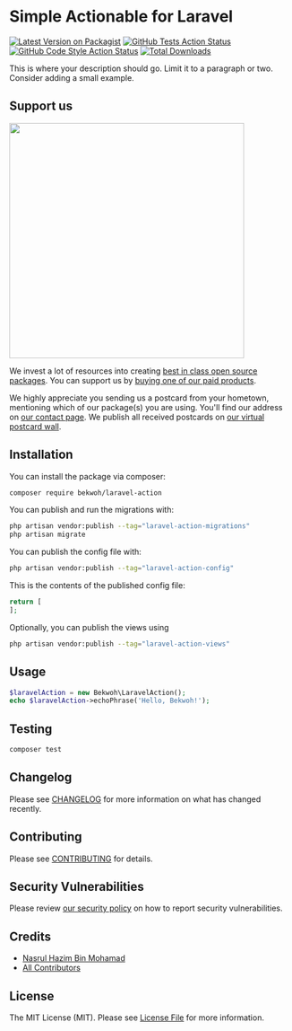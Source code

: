 # Simple Actionable for Laravel

[![Latest Version on Packagist](https://img.shields.io/packagist/v/bekwoh/laravel-action.svg?style=flat-square)](https://packagist.org/packages/bekwoh/laravel-action)
[![GitHub Tests Action Status](https://img.shields.io/github/workflow/status/bekwoh/laravel-action/run-tests?label=tests)](https://github.com/bekwoh/laravel-action/actions?query=workflow%3Arun-tests+branch%3Amain)
[![GitHub Code Style Action Status](https://img.shields.io/github/workflow/status/bekwoh/laravel-action/Fix%20PHP%20code%20style%20issues?label=code%20style)](https://github.com/bekwoh/laravel-action/actions?query=workflow%3A"Fix+PHP+code+style+issues"+branch%3Amain)
[![Total Downloads](https://img.shields.io/packagist/dt/bekwoh/laravel-action.svg?style=flat-square)](https://packagist.org/packages/bekwoh/laravel-action)

This is where your description should go. Limit it to a paragraph or two. Consider adding a small example.

## Support us

[<img src="https://github-ads.s3.eu-central-1.amazonaws.com/laravel-action.jpg?t=1" width="419px" />](https://spatie.be/github-ad-click/laravel-action)

We invest a lot of resources into creating [best in class open source packages](https://spatie.be/open-source). You can support us by [buying one of our paid products](https://spatie.be/open-source/support-us).

We highly appreciate you sending us a postcard from your hometown, mentioning which of our package(s) you are using. You'll find our address on [our contact page](https://spatie.be/about-us). We publish all received postcards on [our virtual postcard wall](https://spatie.be/open-source/postcards).

## Installation

You can install the package via composer:

```bash
composer require bekwoh/laravel-action
```

You can publish and run the migrations with:

```bash
php artisan vendor:publish --tag="laravel-action-migrations"
php artisan migrate
```

You can publish the config file with:

```bash
php artisan vendor:publish --tag="laravel-action-config"
```

This is the contents of the published config file:

```php
return [
];
```

Optionally, you can publish the views using

```bash
php artisan vendor:publish --tag="laravel-action-views"
```

## Usage

```php
$laravelAction = new Bekwoh\LaravelAction();
echo $laravelAction->echoPhrase('Hello, Bekwoh!');
```

## Testing

```bash
composer test
```

## Changelog

Please see [CHANGELOG](CHANGELOG.md) for more information on what has changed recently.

## Contributing

Please see [CONTRIBUTING](CONTRIBUTING.md) for details.

## Security Vulnerabilities

Please review [our security policy](../../security/policy) on how to report security vulnerabilities.

## Credits

- [Nasrul Hazim Bin Mohamad](https://github.com/nasrulhazim)
- [All Contributors](../../contributors)

## License

The MIT License (MIT). Please see [License File](LICENSE.md) for more information.
